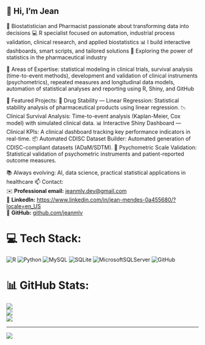 ## 👋 Hi, I’m Jean  

🎯 Biostatistician and Pharmacist passionate about transforming data into decisions 
💻 R specialist focused on automation, industrial process validation, clinical research, and applied biostatistics
📊 I build interactive dashboards, smart scripts, and tailored solutions
🔬 Exploring the power of statistics in the pharmaceutical industry  

🧪 Areas of Expertise: statistical modeling in clinical trials, survival analysis (time-to-event methods), development and validation of clinical instruments (psychometrics), repeated measures and longitudinal data models, automation of statistical analyses and reporting using R, Shiny, and GitHub

🔗 Featured Projects:
🧪 Drug Stability — Linear Regression: Statistical stability analysis of pharmaceutical products using linear regression.
📉 Clinical Survival Analysis: Time-to-event analysis (Kaplan-Meier, Cox model) with simulated clinical data.
📊 Interactive Shiny Dashboard — Clinical KPIs: A clinical dashboard tracking key performance indicators in real-time.
📦 Automated CDISC Dataset Builder: Automated generation of CDISC-compliant datasets (ADaM/SDTM).
🧠 Psychometric Scale Validation: Statistical validation of psychometric instruments and patient-reported outcome measures.

📚 Always evolving: AI, data science, practical statistical applications in healthcare
📫 Contact:  
✉️ **Professional email:** [jeanmlv.dev@gmail.com](mailto:jeanmlv.dev@gmail.com)  
🔗 **LinkedIn:** https://www.linkedin.com/in/jean-mendes-0a455680/?locale=en_US  
🐙 **GitHub:** [github.com/jeanmlv](https://github.com/jeanmlv)  

# 💻 Tech Stack:
![R](https://img.shields.io/badge/r-%23276DC3.svg?style=for-the-badge&logo=r&logoColor=white) ![Python](https://img.shields.io/badge/python-3670A0?style=for-the-badge&logo=python&logoColor=ffdd54) ![MySQL](https://img.shields.io/badge/mysql-4479A1.svg?style=for-the-badge&logo=mysql&logoColor=white) ![SQLite](https://img.shields.io/badge/sqlite-%2307405e.svg?style=for-the-badge&logo=sqlite&logoColor=white) ![MicrosoftSQLServer](https://img.shields.io/badge/Microsoft%20SQL%20Server-CC2927?style=for-the-badge&logo=microsoft%20sql%20server&logoColor=white) ![GitHub](https://img.shields.io/badge/github-%23121011.svg?style=for-the-badge&logo=github&logoColor=white)
# 📊 GitHub Stats:
![](https://github-readme-stats.vercel.app/api?username=jeanmlv&theme=merko&hide_border=false&include_all_commits=false&count_private=false)<br/>
![](https://nirzak-streak-stats.vercel.app/?user=jeanmlv&theme=merko&hide_border=false)<br/>
![](https://github-readme-stats.vercel.app/api/top-langs/?username=jeanmlv&theme=merko&hide_border=false&include_all_commits=false&count_private=false&layout=compact)

---
[![](https://visitcount.itsvg.in/api?id=jeanmlv&icon=0&color=0)](https://visitcount.itsvg.in)

<!-- Proudly created with GPRM ( https://gprm.itsvg.in ) -->
